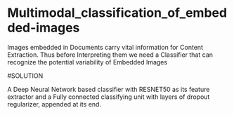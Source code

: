 # Multimodal_classification_of_embedded-images

Images embedded in Documents carry vital information for Content Extraction.
Thus before Interpreting them we need a Classifier that can recognize the potential variability of Embedded Images

#SOLUTION

A Deep Neural Network based classifier with RESNET50 as its feature extractor and a Fully connected classifying unit with layers of dropout regularizer, appended at its end.
